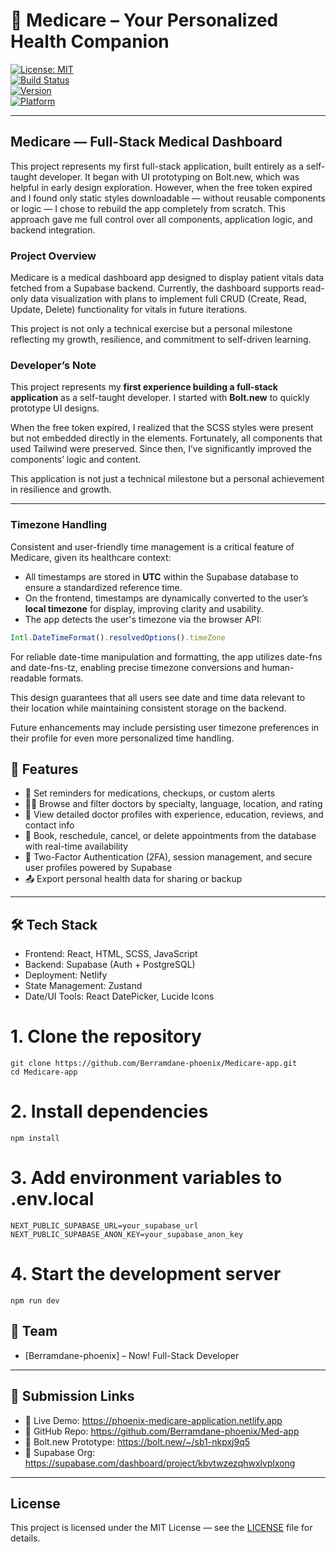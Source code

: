 # 💊 Medicare – Your Personalized Health Companion

[![License: MIT](https://img.shields.io/badge/License-MIT-green.svg)](https://opensource.org/licenses/MIT)  
[![Build Status](https://img.shields.io/github/actions/workflow/status/Berramdane-phoenix/Medicare-app/ci.yml?branch=main)](https://github.com/Berramdane-phoenix/Medicare-app/actions)  
[![Version](https://img.shields.io/github/package-json/v/Berramdane-phoenix/Medicare-app)](https://github.com/Berramdane-phoenix/Medicare-app/releases)  
[![Platform](https://img.shields.io/badge/Platform-React-blue)](https://reactjs.org/)

---

## Medicare — Full-Stack Medical Dashboard

This project represents my first full-stack application, built entirely as a self-taught developer. It began with UI prototyping on Bolt.new, which was helpful in early design exploration. However, when the free token expired and I found only static styles downloadable — without reusable components or logic — I chose to rebuild the app completely from scratch. This approach gave me full control over all components, application logic, and backend integration.

### Project Overview

Medicare is a medical dashboard app designed to display patient vitals data fetched from a Supabase backend. Currently, the dashboard supports read-only data visualization with plans to implement full CRUD (Create, Read, Update, Delete) functionality for vitals in future iterations.

This project is not only a technical exercise but a personal milestone reflecting my growth, resilience, and commitment to self-driven learning.

### Developer’s Note

This project represents my **first experience building a full-stack application** as a self-taught developer. I started with **Bolt.new** to quickly prototype UI designs.

When the free token expired, I realized that the SCSS styles were present but not embedded directly in the elements. Fortunately, all components that used Tailwind were preserved. Since then, I’ve significantly improved the components’ logic and content.

This application is not just a technical milestone but a personal achievement in resilience and growth.

---

### Timezone Handling

Consistent and user-friendly time management is a critical feature of Medicare, given its healthcare context:

- All timestamps are stored in **UTC** within the Supabase database to ensure a standardized reference time.  
- On the frontend, timestamps are dynamically converted to the user’s **local timezone** for display, improving clarity and usability.  
- The app detects the user's timezone via the browser API:

```js
Intl.DateTimeFormat().resolvedOptions().timeZone
```

For reliable date-time manipulation and formatting, the app utilizes date-fns and date-fns-tz, enabling precise timezone conversions and human-readable formats.

This design guarantees that all users see date and time data relevant to their location while maintaining consistent storage on the backend.

Future enhancements may include persisting user timezone preferences in their profile for even more personalized time handling.

## 🚀 Features

- 💊 Set reminders for medications, checkups, or custom alerts  
- 🧑‍⚕️ Browse and filter doctors by specialty, language, location, and rating  
- 📄 View detailed doctor profiles with experience, education, reviews, and contact info  
- 📅 Book, reschedule, cancel, or delete appointments from the database with real-time availability  
- 🔐 Two-Factor Authentication (2FA), session management, and secure user profiles powered by Supabase  
- 📤 Export personal health data for sharing or backup  

---

## 🛠️ Tech Stack

- Frontend: React, HTML, SCSS, JavaScript  
- Backend: Supabase (Auth + PostgreSQL)  
- Deployment: Netlify  
- State Management: Zustand  
- Date/UI Tools: React DatePicker, Lucide Icons  


# 1. Clone the repository
```
git clone https://github.com/Berramdane-phoenix/Medicare-app.git
cd Medicare-app
```

# 2. Install dependencies
```
npm install
```
# 3. Add environment variables to .env.local
```
NEXT_PUBLIC_SUPABASE_URL=your_supabase_url
NEXT_PUBLIC_SUPABASE_ANON_KEY=your_supabase_anon_key
```
# 4. Start the development server
```
npm run dev
```

## 🧠 Team

- [Berramdane-phoenix] – Now!  Full-Stack Developer

---

## 📎 Submission Links

-  🔗 Live Demo: https://phoenix-medicare-application.netlify.app
- 🔗 GitHub Repo: https://github.com/Berramdane-phoenix/Med-app
- 🔗 Bolt.new Prototype: https://bolt.new/~/sb1-nkpxj9q5  
- 🔗 Supabase Org: https://supabase.com/dashboard/project/kbvtwzezqhwxlvplxong


---

## License

This project is licensed under the MIT License — see the [LICENSE](LICENSE) file for details.